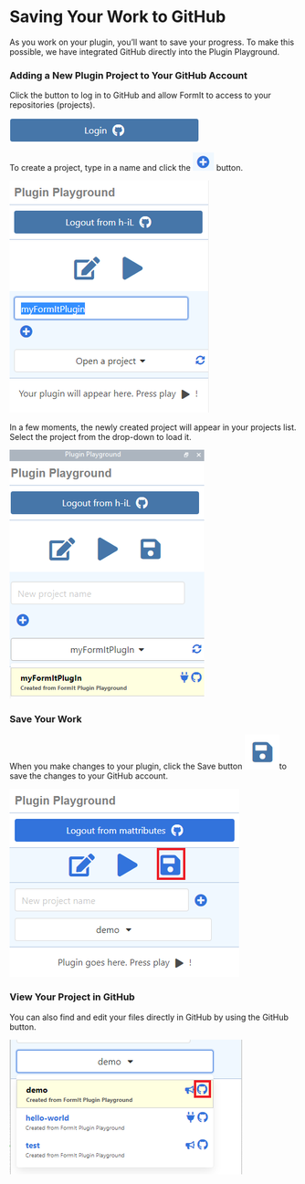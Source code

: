 # Saving Your Work to GitHub

As you work on your plugin, you’ll want to save your progress. To make this possible, we have integrated GitHub directly into the Plugin Playground.

### Adding a New Plugin Project to Your GitHub Account

Click the button to log in to GitHub and allow FormIt to access to your repositories (projects).

![](<../../../.gitbook/assets/image (51).png>)

To create a project, type in a name and click the ![](<../../../.gitbook/assets/image (58).png>) button.

![](<../../../.gitbook/assets/image (45).png>)

In a few moments, the newly created project will appear in your projects list. Select the project from the drop-down to load it.

![](<../../../.gitbook/assets/image (73).png>)

### Save Your Work

When you make changes to your plugin, click the Save button ![](<../../../.gitbook/assets/image (60).png>)to save the changes to your GitHub account.

![](<../../../.gitbook/assets/save a plugin.png>)

### View Your Project in GitHub

You can also find and edit your files directly in GitHub by using the GitHub button.

![](<../../../.gitbook/assets/view in github.png>)

###

